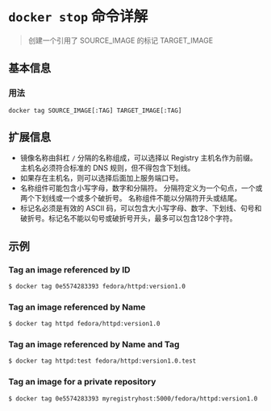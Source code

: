 # `docker stop` 命令详解

> 创建一个引用了 SOURCE_IMAGE 的标记 TARGET_IMAGE

## 基本信息

### 用法

```
docker tag SOURCE_IMAGE[:TAG] TARGET_IMAGE[:TAG]
```

## 扩展信息

- 镜像名称由斜杠 `/` 分隔的名称组成，可以选择以 Registry 主机名作为前缀。主机名必须符合标准的 DNS 规则，但不得包含下划线。
- 如果存在主机名，则可以选择后面加上服务端口号。
- 名称组件可能包含小写字母，数字和分隔符。 分隔符定义为一个句点，一个或两个下划线或一个或多个破折号。 名称组件不能以分隔符开头或结尾。
- 标记名必须是有效的 ASCII 码，可以包含大小写字母、数字、下划线、句号和破折号。标记名不能以句号或破折号开头，最多可以包含128个字符。

## 示例

### Tag an image referenced by ID

```bash
$ docker tag 0e5574283393 fedora/httpd:version1.0
```

### Tag an image referenced by Name

```bash
$ docker tag httpd fedora/httpd:version1.0
```

### Tag an image referenced by Name and Tag

```bash
$ docker tag httpd:test fedora/httpd:version1.0.test
```

### Tag an image for a private repository

```bash
$ docker tag 0e5574283393 myregistryhost:5000/fedora/httpd:version1.0
```
